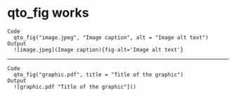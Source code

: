 # qto_fig works

    Code
      qto_fig("image.jpeg", "Image caption", alt = "Image alt text")
    Output
      ![image.jpeg](Image caption){fig-alt='Image alt text'}

---

    Code
      qto_fig("graphic.pdf", title = "Title of the graphic")
    Output
      ![graphic.pdf "Title of the graphic"]()

